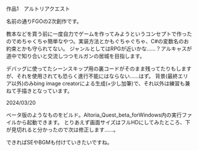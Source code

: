 作品1　アルトリアクエスト

名前の通りFGOの2次創作です。

教本などを買う前に一度自力でゲームを作ってみようというコンセプトで作ったのでめちゃくちゃ簡単なやつ。実装方法とかもぐちゃぐちゃ、C#の変数名のお約束とかも守られてない。
ジャンルとしてはRPGが近いかな……？アルキャスが道中で知り合いと交流しつつモルガンの居城を目指します。

デバッグに使ってたシーンスキップ用の裏コードがそのまま残ってたりもしますが、それを使用されても恐らく進行不能にはならない……はず。
背景(最終エリア以外)のみbing image creatorによる生成(+少し加筆)で、それ以外は練習も兼ねて手描きとなっています。

2024/03/20

ベータ版のようなものをビルド。Altoria_Quest_beta_forWindows内の実行ファイルから起動できます。
とりあえず画面サイズはフルHDにしてみたところ、下が見切れると分かったので次は修正します……。

できればSEやBGMも付けていきたいですね。